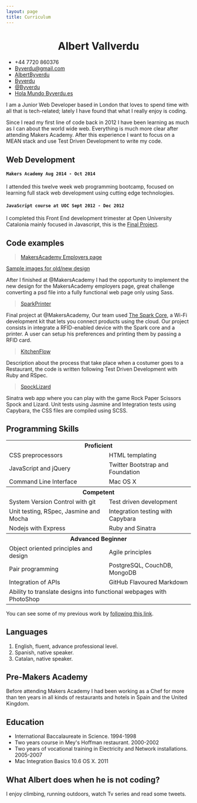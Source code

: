 ```yaml
---
layout: page
title: Curriculum
---
```


<style>
	h1{ text-align: center; }
	h1:first-child{ display: none }
</style>

# Albert Vallverdu

<div class="contact">
  <ul>
		<li><a><i class="fa fa-phone"></i>  +44 7720 860376</a></li>
		<li><a href="mailto:byverdu@gmail.com?subject=Say%20Hello%20to%20Albert"><i class="fa fa-send"></i>  Byverdu@gmail.com</a></li>
		<li><a href="https://www.linkedin.com/in/albertbyverdu"><i class="fa fa-linkedin"></i> AlbertByverdu</a></li>
		<li><a href="https://github.com/byverdu"><i class="fa fa-github"></i>  Byverdu</a></li>
		<li><a href="https://twitter.com/byverdu"><i class="fa fa-twitter"></i>  @Byverdu</a></li>
		<li><a href="http://byverdu.es"><i class="fa fa-globe"></i>  Hola Mundo Byverdu.es</a></li>
	</ul>
</div>


I am a Junior Web Developer based in London that loves to spend time with all that is tech-related; lately I have found that what I really enjoy is coding.

Since I read my first line of code back in 2012 I have been learning as much as I can about the world wide web. Everything is much more clear after attending Makers Academy. After this experience I want to focus on a MEAN stack and use Test Driven Development to write my code.

## Web Development

#### `Makers Academy Aug 2014 - Oct 2014`

I attended this twelve week web programming bootcamp, focused on learning full stack web development using cutting edge technologies.

#### `JavaScript course at UOC Sept 2012 - Dec 2012`

I completed this Front End development trimester at Open University Catalonia mainly focused in Javascript, this is the [Final Project](http://mycoffice.es/web-project/).


## Code examples 

> [MakersAcademy Employers page](http://www.makersacademy.com/employers)

[Sample images for old/new design](/demos/cv_images)

After I finished at @MakersAcademy I had the opportunity to implement the new design for the MakersAcademy employers page, great challenge converting a psd file into a fully functional web page only using Sass.


> [SparkPrinter](http://spark-print-staging.herokuapp.com/)

Final project at @MakersAcademy, Our team used [The Spark Core](https://www.spark.io/), a Wi-Fi development kit that lets you connect products using the cloud. Our project consists in integrate a RFID-enabled device with the Spark core and a printer. A user can setup his preferences and printing them by passing a RFID card.

> [KitchenFlow](https://github.com/byverdu/kitchen_flow)

Description about the process that take place when a costumer goes to a Restaurant, the code is written following Test Driven Development with Ruby and RSpec.

> [SpockLizard](http://spock-lizard.herokuapp.com/)

Sinatra web app where you can play with the game Rock Paper Scissors Spock and Lizard. Unit tests using Jasmine and Integration tests using Capybara, the CSS files are compiled using SCSS. 


## Programming Skills

<table>
	<th colspan="2">
		Proficient
	</th>
	<tr>
		<td>CSS preprocessors</td>
		<td>HTML templating</td>
	</tr>
	<tr>
		<td>JavaScript and jQuery</td>
		<td>Twitter Bootstrap and Foundation</td>
	</tr>
	<tr>
		<td>Command Line Interface</td>
		<td>Mac OS X</td>
	</tr>
	<th colspan="2">
		Competent
	</th>
	<tr>
		<td>System Version Control with git</td>
		<td>Test­ driven development</td>
	</tr>
	<tr>
		<td>Unit testing, RSpec, Jasmine and Mocha</td>
		<td>Integration testing with Capybara</td>
	</tr>
	<tr>
		<td>Nodejs with Express</td>
		<td>Ruby and Sinatra</td>
	</tr>
	<th colspan="2">
		Advanced Beginner
	</th>
	<tr>
		<td>Object­ oriented principles and design</td>
		<td>Agile principles</td>
	</tr>
	<tr>
		<td>Pair programming</td>
		<td>PostgreSQL, CouchDB, MongoDB</td>
	</tr>
	<tr>
		<td>Integration of APIs</td>
		<td>GitHub Flavoured Markdown</td>
	</tr>
	<tr>
	<td colspan="2">Ability to translate designs into functional webpages with PhotoShop</td>
	</tr>
</table>

You can see some of my previous work by [following this link](http://byverdu.es/portfolio).

## Languages

1. English, fluent, advance professional level.
2. Spanish, native speaker.
3. Catalan, native speaker.

## Pre-Makers Academy

Before attending Makers Academy I had been working as a Chef for more than ten years in all kinds of restaurants and hotels in Spain and the United Kingdom.

## Education

- International Baccalaureate in Science. 1994-1998
- Two years course in Mey's Hoffman restaurant. 2000-2002
- Two years of vocational training in Electricity and Network installations. 2005-2007
- Mac Integration Basics 10.6 OS X.  2011 

## What Albert does when he is not coding?

I enjoy climbing, running outdoors, watch Tv series and read some tweets.

